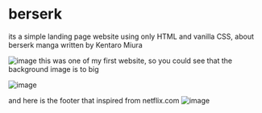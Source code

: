 # berserk
its a simple landing page website using only HTML and vanilla CSS, about berserk manga written by Kentaro Miura

![image](https://github.com/DominiquesChivas/berserk/assets/101805732/ee046ccc-eb27-4456-b101-f9a98b69602f)
this was one of my first website, so you could see that the background image is to big

![image](https://github.com/DominiquesChivas/berserk/assets/101805732/708f5515-505d-43a4-8e0a-8fd53d6503b2)

and here is the footer that inspired from netflix.com
![image](https://github.com/DominiquesChivas/berserk/assets/101805732/cf253071-d8ce-4dd4-9dd8-e8fec4bca580)
